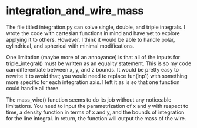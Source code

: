 # integration_and_wire_mass

The file titled integration.py can solve single, double, and triple integrals. I wrote the code with cartesian functions in mind and have yet to 
explore applying it to others. However, I think it would be able to handle polar, cylindrical, and spherical with minimal modifications. 

One limitation (maybe more of an annoyance) is that all of the inputs for triple_integral() must be written as an equality statement. This is so my code can differentiate
between x, y, and z bounds. It would be pretty easy to rewrite it to avoid that; you would need to replace fun(inp1) with something more specific for each integration axis. I left it as is so that one function could handle all three.

The mass_wire() function seems to do its job without any noticeable limitations. You need to input the parametrization of x and y with respect to time, a density function in terms
of x and y, and the bounds of integration for the line integral. In return, the function will output the mass of the wire.

